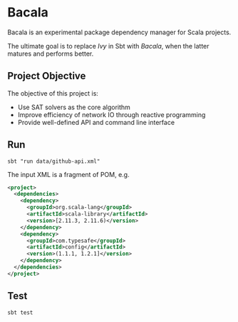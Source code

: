 # Bacala

Bacala is an experimental package dependency manager for Scala projects.

The ultimate goal is to replace *Ivy* in Sbt with *Bacala*, when the latter matures and performs better.

## Project Objective

The objective of this project is:

- Use SAT solvers as the core algorithm
- Improve efficiency of network IO through reactive programming
- Provide well-defined API and command line interface

## Run

`sbt "run data/github-api.xml"`

The input XML is a fragment of POM, e.g.

``` xml
<project>
  <dependencies>
    <dependency>
      <groupId>org.scala-lang</groupId>
      <artifactId>scala-library</artifactId>
      <version>[2.11.3, 2.11.6)</version>
    </dependency>
    <dependency>
      <groupId>com.typesafe</groupId>
      <artifactId>config</artifactId>
      <version>(1.1.1, 1.2.1]</version>
    </dependency>
  </dependencies>
</project>
```

## Test

`sbt test`
